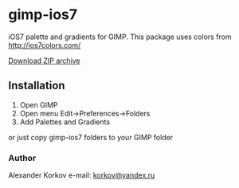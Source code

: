 gimp-ios7
=========

iOS7 palette and gradients for GIMP.
This package uses colors from http://ios7colors.com/

[Download ZIP archive](https://dl.dropboxusercontent.com/u/44394084/gimp-ios7.zip)


## Installation
1. Open GIMP
2. Open menu Edit->Preferences->Folders
3. Add Palettes and Gradients

or just copy gimp-ios7 folders to your GIMP folder

### Author
Alexander Korkov e-mail: korkov@yandex.ru

